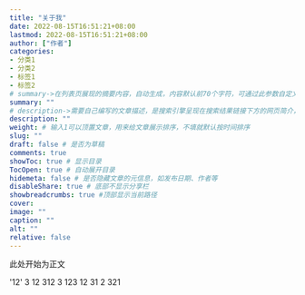 ```yaml
---
title: "关于我"
date: 2022-08-15T16:51:21+08:00
lastmod: 2022-08-15T16:51:21+08:00
author: ["作者"]
categories:
- 分类1
- 分类2
- 标签1
- 标签2
# summary->在列表页展现的摘要内容，自动生成，内容默认前70个字符，可通过此参数自定义，一般无需专门设置
summary: ""
# description->需要自己编写的文章描述，是搜索引擎呈现在搜索结果链接下方的网页简介，建议设置
description: ""
weight: # 输入1可以顶置文章，用来给文章展示排序，不填就默认按时间排序
slug: ""
draft: false # 是否为草稿
comments: true
showToc: true # 显示目录
TocOpen: true # 自动展开目录
hidemeta: false # 是否隐藏文章的元信息，如发布日期、作者等
disableShare: true # 底部不显示分享栏
showbreadcrumbs: true #顶部显示当前路径
cover:
image: ""
caption: ""
alt: ""
relative: false
---
```

<!--more--> 

此处开始为正文

'12'
3
12
312
3
123
12
31
2
321
